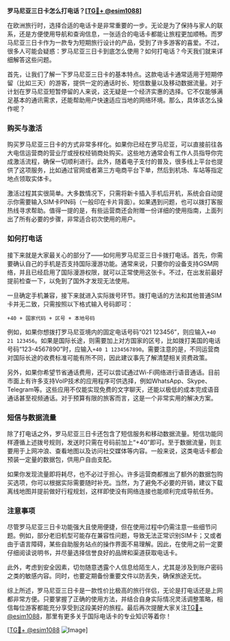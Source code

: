 **罗马尼亚三日卡怎么打电话？[[TG💪+ @esim1088](https://t.me/s/esim1088)]**

在欧洲旅行时，选择合适的电话卡是非常重要的一步。无论是为了保持与家人的联系，还是方便使用导航和查询信息，一张适合的电话卡都能让旅程更加顺畅。而罗马尼亚三日卡作为一款专为短期旅行设计的产品，受到了许多游客的喜爱。不过，很多人可能会疑惑：罗马尼亚三日卡到底怎么使用？如何打电话？今天我们就来详细解答这些问题。

首先，让我们了解一下罗马尼亚三日卡的基本特点。这款电话卡通常适用于短期停留（比如三天）的游客，提供一定的通话时长、短信数量以及移动数据流量。对于计划在罗马尼亚短暂停留的人来说，这无疑是一个经济实惠的选择。它不仅能够满足基本的通讯需求，还能帮助用户快速适应当地的网络环境。那么，具体该怎么操作呢？

### **购买与激活**
购买罗马尼亚三日卡的方式非常多样化。如果你已经在罗马尼亚，可以直接前往各大电信运营商的营业厅或授权经销商处购买。这些地方通常会有工作人员指导你完成激活流程，确保一切顺利进行。此外，随着电子支付的普及，很多线上平台也提供了这项服务，比如通过官网或者第三方电商平台下单，然后到机场、车站等指定地点领取实体卡。

激活过程其实很简单。大多数情况下，只需将新卡插入手机后开机，系统会自动提示你需要输入SIM卡PIN码（一般印在卡片背面）。如果遇到问题，也可以拨打客服热线寻求帮助。值得一提的是，有些运营商还会附赠一份详细的使用指南，上面列出了所有必要的步骤，非常适合初次使用的用户。

### **如何打电话**
接下来就是大家最关心的部分了——如何用罗马尼亚三日卡拨打电话。首先，你需要确认自己的手机是否支持国际漫游功能。通常来说，只要你的设备支持GSM网络，并且已经启用了国际漫游权限，就可以正常使用这张卡。不过，在出发前最好提前检查一下，以免到了国外才发现无法使用。

一旦确定手机兼容，接下来就进入实际拨号环节。拨打电话的方法和其他普通SIM卡并无二致，只需按照以下格式输入号码即可：
```
+40 + 国家代码 + 区号 + 本地号码
```
例如，如果你想拨打罗马尼亚境内的固定电话号码“021 123456”，则应输入`+40 21 123456`。如果是国际长途，则需要加上对方国家的区号，比如拨打美国的电话号码“123-4567890”时，应输入`+40 1 1234567890`。需要注意的是，不同运营商对国际长途的收费标准可能有所不同，因此建议事先了解清楚相关资费政策。

另外，如果你希望节省通话费用，还可以尝试通过Wi-Fi网络进行语音通话。目前市面上有许多支持VoIP技术的应用程序可供选择，例如WhatsApp、Skype、Telegram等。这些应用不仅能实现免费的文字聊天，还能以极低的成本完成语音通话甚至视频通话。对于预算有限的旅客而言，这是一个非常实用的解决方案。

### **短信与数据流量**
除了打电话之外，罗马尼亚三日卡还包含了短信服务和移动数据流量。短信功能同样遵循上述拨号规则，发送时只需在号码前加上“+40”即可。至于数据流量，则主要用于上网冲浪、查看地图以及访问社交媒体等内容。一般来说，这类电话卡都会预装一定量的数据包，供用户自由支配。

如果你发现流量即将耗尽，也不必过于担心。许多运营商都推出了额外的数据包购买选项，你可以根据实际需要随时补充。当然，为了避免不必要的开销，建议下载离线地图并提前做好行程规划，这样即使没有网络连接也能顺利完成导航任务。

### **注意事项**
尽管罗马尼亚三日卡功能强大且使用便捷，但在使用过程中仍需注意一些细节问题。例如，部分老旧机型可能存在兼容性问题，导致无法正常识别SIM卡；又或者由于语言障碍，某些自助服务站点的操作界面不易理解。因此，在使用之前一定要仔细阅读说明书，并尽量选择信誉良好的品牌和渠道获取电话卡。

此外，考虑到安全因素，切勿随意透露个人信息给陌生人，尤其是涉及到账户密码之类的敏感内容。同时，也要定期备份重要文件以防丢失，确保旅途无忧。

综上所述，罗马尼亚三日卡是一款性价比极高的旅行伴侣，无论是打电话还是上网都非常方便。只要掌握了正确的使用方法，并结合自身实际情况灵活调整策略，相信每位游客都能充分享受到这段美好的旅程。最后再次提醒大家关注[TG💪+ @esim1088](https://t.me/s/esim1088)，那里有更多关于国际电话卡的专业知识等着你！

[[TG💪+ @esim1088](https://t.me/s/esim1088) ![Image](https://i.postimg.cc/4NQfJmqS/Snipaste-2025-05-13-00-14-12.png)]